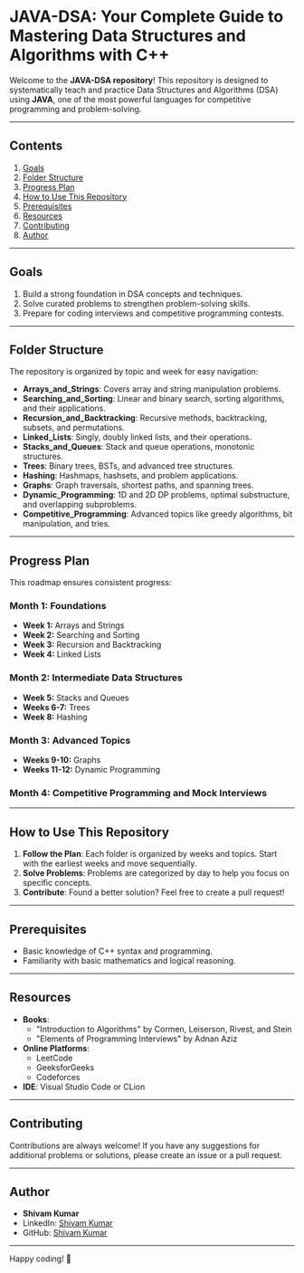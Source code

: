 # JAVA-DSA: Your Complete Guide to Mastering Data Structures and Algorithms with C++

Welcome to the **JAVA-DSA repository**! This repository is designed to systematically teach and practice Data Structures and Algorithms (DSA) using **JAVA**, one of the most powerful languages for competitive programming and problem-solving.

---

## **Contents**

1. [Goals](#goals)
2. [Folder Structure](#folder-structure)
3. [Progress Plan](#progress-plan)
4. [How to Use This Repository](#how-to-use-this-repository)
5. [Prerequisites](#prerequisites)
6. [Resources](#resources)
7. [Contributing](#contributing)
8. [Author](#author)

---

## **Goals**

1. Build a strong foundation in DSA concepts and techniques.
2. Solve curated problems to strengthen problem-solving skills.
3. Prepare for coding interviews and competitive programming contests.

---

## **Folder Structure**

The repository is organized by topic and week for easy navigation:

- **Arrays_and_Strings**:
  Covers array and string manipulation problems.
- **Searching_and_Sorting**:
  Linear and binary search, sorting algorithms, and their applications.
- **Recursion_and_Backtracking**:
  Recursive methods, backtracking, subsets, and permutations.
- **Linked_Lists**:
  Singly, doubly linked lists, and their operations.
- **Stacks_and_Queues**:
  Stack and queue operations, monotonic structures.
- **Trees**:
  Binary trees, BSTs, and advanced tree structures.
- **Hashing**:
  Hashmaps, hashsets, and problem applications.
- **Graphs**:
  Graph traversals, shortest paths, and spanning trees.
- **Dynamic_Programming**:
  1D and 2D DP problems, optimal substructure, and overlapping subproblems.
- **Competitive_Programming**:
  Advanced topics like greedy algorithms, bit manipulation, and tries.

---

## **Progress Plan**

This roadmap ensures consistent progress:

### **Month 1: Foundations**

- **Week 1:** Arrays and Strings
- **Week 2:** Searching and Sorting
- **Week 3:** Recursion and Backtracking
- **Week 4:** Linked Lists

### **Month 2: Intermediate Data Structures**

- **Week 5:** Stacks and Queues
- **Weeks 6-7:** Trees
- **Week 8:** Hashing

### **Month 3: Advanced Topics**

- **Weeks 9-10:** Graphs
- **Weeks 11-12:** Dynamic Programming

### **Month 4: Competitive Programming and Mock Interviews**

---

## **How to Use This Repository**

1. **Follow the Plan**: Each folder is organized by weeks and topics. Start with the earliest weeks and move sequentially.
2. **Solve Problems**: Problems are categorized by day to help you focus on specific concepts.
3. **Contribute**: Found a better solution? Feel free to create a pull request!

---

## **Prerequisites**

- Basic knowledge of C++ syntax and programming.
- Familiarity with basic mathematics and logical reasoning.

---

## **Resources**

- **Books**:
  - "Introduction to Algorithms" by Cormen, Leiserson, Rivest, and Stein
  - "Elements of Programming Interviews" by Adnan Aziz
- **Online Platforms**:
  - LeetCode
  - GeeksforGeeks
  - Codeforces
- **IDE**: Visual Studio Code or CLion

---

## **Contributing**

Contributions are always welcome! If you have any suggestions for additional problems or solutions, please create an issue or a pull request.

---

## **Author**

- **Shivam Kumar**
- LinkedIn: [Shivam Kumar](https://www.linkedin.com/in/shivam-kumar-946614277/)
- GitHub: [Shivam Kumar](https://github.com/SHIVAM-KUMAR-59)

---

Happy coding! 🚀

